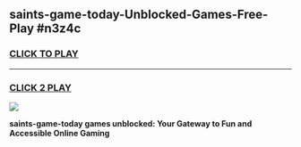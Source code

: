 
## saints-game-today-Unblocked-Games-Free-Play #n3z4c
<h3>
<a href="https://us.freeplayer.one?title=saints-game-today&ref=9M">CLICK TO PLAY</a></h3>
<hr>

<h3>
<a href="https://us.freeplayer.one?title=saints-game-today&ref=9M">CLICK 2 PLAY</a>
  
</h3>

<a href="https://us.freeplayer.one?title=saints-game-today&ref=9M"><img src="https://clearcache.store/games.png"></a>


**saints-game-today games unblocked: Your Gateway to Fun and Accessible Online Gaming**
